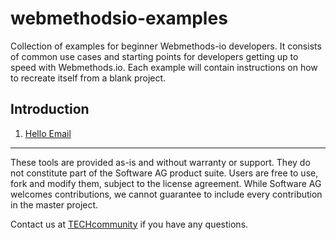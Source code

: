 # webmethodsio-examples
Collection of examples for beginner Webmethods-io developers. It consists of common use cases and starting points for developers getting up to speed with Webmethods.io. Each example will contain instructions on how to recreate itself from a blank project. 

## Introduction

1. [Hello Email](https://github.com/SoftwareAG/webmethodsio-examples/blob/master/hello-email)
______________________
These tools are provided as-is and without warranty or support. They do not constitute part of the Software AG product suite. Users are free to use, fork and modify them, subject to the license agreement. While Software AG welcomes contributions, we cannot guarantee to include every contribution in the master project.	

Contact us at [TECHcommunity](mailto:technologycommunity@softwareag.com?subject=Github/SoftwareAG) if you have any questions.
